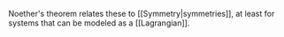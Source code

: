 Noether's theorem relates these to [[Symmetry|symmetries]], at least for systems that can be modeled as a [[Lagrangian]]. 